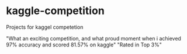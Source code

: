 # kaggle-competition
Projects for kaggel competetion

"What an exciting competition, and what proud moment when i achieved 97% accuracy and scored 81.57% on kaggle"
"Rated in Top 3%"
